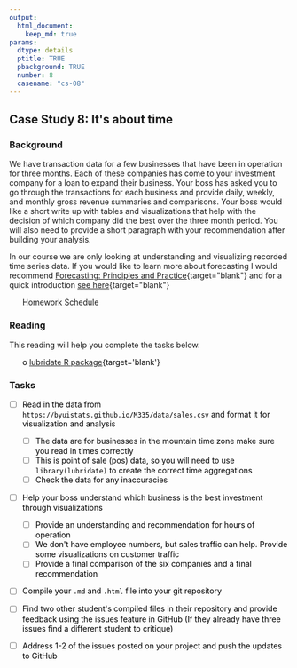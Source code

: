 ```yaml
---
output:  
  html_document:  
    keep_md: true  
params:
  dtype: details
  ptitle: TRUE
  pbackground: TRUE
  number: 8
  casename: "cs-08"
---
```







## Case Study 8: It's about time 
### Background 

We have transaction data for a few businesses that have been in operation for three months.  Each of these companies has come to your investment company for a loan to expand their business. Your boss has asked you to go through the transactions for each business and provide daily, weekly, and monthly gross revenue summaries and comparisons.  Your boss would like a short write up with tables and visualizations that help with the decision of which company did the best over the three month period.  You will also need to provide a short paragraph with your recommendation after building your analysis. 

In our course we are only looking at understanding and visualizing recorded time series data.  If you would like to learn more about forecasting I would recommend [Forecasting: Principles and Practice](https://www.otexts.org/fpp2/){target="blank"} and for a quick introduction [see here](https://afit-r.github.io/ts_exploration){target="blank"}

 * [Homework Schedule](../homework_schedule.html)






### Reading

This reading will help you complete the tasks below.

* o [lubridate R package](http://lubridate.tidyverse.org/){target='blank'}


### Tasks


<style>
ul {
   color: black;
   list-style-type: none;
   list-style-position: outside;

}

</style>


* [ ] Read in the data from `https://byuistats.github.io/M335/data/sales.csv` and format it for visualization and analysis
    * [ ] The data are for businesses in the mountain time zone make sure you read in times correctly
    * [ ] This is point of sale (pos) data, so you will need to use `library(lubridate)` to create the correct time aggregations
    * [ ] Check the data for any inaccuracies
* [ ] Help your boss understand which business is the best investment through visualizations
    * [ ] Provide an understanding and recommendation for hours of operation
    * [ ] We don't have employee numbers, but sales traffic can help.  Provide some visualizations on customer traffic
    * [ ] Provide a final comparison of the six companies and a final recommendation
* [ ] Compile your `.md` and `.html` file into your git repository
* [ ] Find two other student's compiled files in their repository and provide feedback using the issues feature in GitHub (If they already have three issues find a different student to critique)
* [ ] Address 1-2 of the issues posted on your project and push the updates to GitHub









